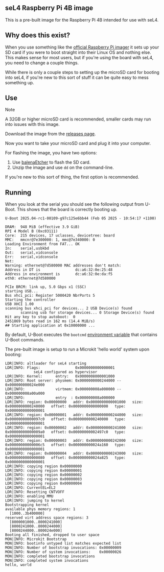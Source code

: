 ## seL4 Raspberry Pi 4B image

This is a pre-built image for the Raspberry Pi 4B
intended for use with seL4.

## Why does this exist?

When you use something like the
[official Raspberry Pi imager](https://www.raspberrypi.com/software/)
it sets up your SD card if you were to boot straight into their Linux
OS and nothing else. This makes sense for most users, but if you're
using the board with seL4, you need to change a couple things.

While there is only a couple steps to setting up the microSD card for booting
into seL4, if you're new to this sort of stuff it can be quite easy to
mess something up.

## Use

> [!NOTE]
> A 32GB or higher microSD card is recommended, smaller cards may run into issues
> with this image.

Download the image from the
[releases page](https://github.com/Ivan-Velickovic/sel4_rpi4b_sdcard/releases/latest).

Now you want to take your microSD card and plug it into your computer.

For flashing the image, you have two options:
1. Use [balenaEtcher](https://etcher.balena.io/) to flash the SD card.
2. Unzip the image and use `dd` on the command-line.

If you're new to this sort of thing, the first option is recommended.

## Running

When you look at the serial you should see the following output
from U-Boot. This shows that the board is correctly booting up.
```
U-Boot 2025.04-rc1-00109-g97c125e6bb44 (Feb 05 2025 - 10:54:17 +1100)

DRAM:  948 MiB (effective 3.9 GiB)
RPI 4 Model B (0xc03111)
Core:  215 devices, 17 uclasses, devicetree: board
MMC:   mmcnr@7e300000: 1, mmc@7e340000: 0
Loading Environment from FAT... OK
In:    serial,usbkbd
Out:   serial,vidconsole
Err:   serial,vidconsole
Net:   
Warning: ethernet@7d580000 MAC addresses don't match:
Address in DT is                dc:a6:32:0e:25:48
Address in environment is       dc:a6:32:0e:da:f5
eth0: ethernet@7d580000

PCIe BRCM: link up, 5.0 Gbps x1 (SSC)
starting USB...
Bus xhci_pci: Register 5000420 NbrPorts 5
Starting the controller
USB XHCI 1.00
scanning bus xhci_pci for devices... 2 USB Device(s) found
       scanning usb for storage devices... 0 Storage Device(s) found
Hit any key to stop autoboot:  0 
2451869 bytes read in 162 ms (14.4 MiB/s)
## Starting application at 0x10000000 ...
```

By default, U-Boot executes the `bootcmd` [environment variable](https://docs.u-boot.org/en/latest/usage/environment.html)
that contains U-Boot commands.

The pre-built image is setup to run a Microkit 'hello world' system upon booting:
```
LDR|INFO: altloader for seL4 starting
LDR|INFO: Flags:                0x0000000000000001
             seL4 configured as hypervisor
LDR|INFO: Kernel:      entry:   0x0000008000001000
LDR|INFO: Root server: physmem: 0x0000000000244000 -- 0x000000000024e000
LDR|INFO:              virtmem: 0x000000008a000000 -- 0x000000008a00a000
LDR|INFO:              entry  : 0x000000008a000000
LDR|INFO: region: 0x00000000   addr: 0x0000000000001000   size: 0x0000000000240000   offset: 0x0000000000000000   type: 0x0000000000000001
LDR|INFO: region: 0x00000001   addr: 0x0000000000244000   size: 0x00000000000097c0   offset: 0x0000000000240000   type: 0x0000000000000001
LDR|INFO: region: 0x00000002   addr: 0x0000000000241000   size: 0x00000000000009a0   offset: 0x00000000002497c0   type: 0x0000000000000001
LDR|INFO: region: 0x00000003   addr: 0x0000000000242000   size: 0x00000000000006c5   offset: 0x000000000024a160   type: 0x0000000000000001
LDR|INFO: region: 0x00000004   addr: 0x0000000000243000   size: 0x0000000000000080   offset: 0x000000000024a825   type: 0x0000000000000001
LDR|INFO: copying region 0x00000000
LDR|INFO: copying region 0x00000001
LDR|INFO: copying region 0x00000002
LDR|INFO: copying region 0x00000003
LDR|INFO: copying region 0x00000004
LDR|INFO: CurrentEL=EL2
LDR|INFO: Resetting CNTVOFF
LDR|INFO: enabling MMU
LDR|INFO: jumping to kernel
Bootstrapping kernel
available phys memory regions: 1
  [1000..3b400000]
reserved virt address space regions: 3
  [8000001000..8000241000]
  [8000241000..8000244000]
  [8000244000..800024e000]
Booting all finished, dropped to user space
MON|INFO: Microkit Bootstrap
MON|INFO: bootinfo untyped list matches expected list
MON|INFO: Number of bootstrap invocations: 0x00000009
MON|INFO: Number of system invocations:    0x00000026
MON|INFO: completed bootstrap invocations
MON|INFO: completed system invocations
hello, world
```

